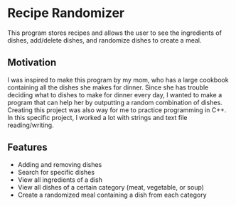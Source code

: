 # Recipe Randomizer
This program stores recipes and allows the user to see the ingredients of dishes, add/delete dishes, and randomize dishes to create a meal.
## Motivation
I was inspired to make this program by my mom, who has a large cookbook containing all the dishes she makes for dinner. Since she has trouble deciding what to dishes to make for dinner every day, I wanted to make a program that can help her by outputting a random combination of dishes. Creating this project was also way for me to practice programming in C++. In this specific project, I worked a lot with strings and text file reading/writing.
## Features
- Adding and removing dishes
- Search for specific dishes
- View all ingredients of a dish
- View all dishes of a certain category (meat, vegetable, or soup)
- Create a randomized meal containing a dish from each category
